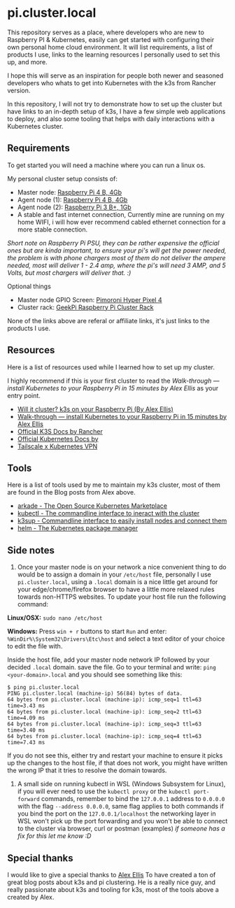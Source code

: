 # pi.cluster.local

This repository serves as a place, where developers who are new to Raspberry PI & Kubernetes, easily can get started with configuring their own personal home cloud environment. It will list requirements, a list of products I use, links to the learning resources I personally used to set this up, and more.

I hope this will serve as an inspiration for people both newer and seasoned developers who whats to get into Kubernetes with the k3s from Rancher version.

In this repository, I will not try to demonstrate how to set up the cluster but have links to an in-depth setup of k3s, I have a few simple web applications to deploy, and also some tooling that helps with daily interactions with a Kubernetes cluster.

## Requirements

To get started you will need a machine where you can run a linux os.

My personal cluster setup consists of:

 - Master node: [Raspberry Pi 4 B, 4Gb](https://www.raspberrypi.com/products/raspberry-pi-4-model-b/)
 - Agent node (1): [Raspberry Pi 4 B, 4Gb](https://www.raspberrypi.com/products/raspberry-pi-4-model-b/)
 - Agent node (2): [Raspberry Pi 3 B+, 1Gb](https://www.raspberrypi.com/products/raspberry-pi-3-model-b-plus/)
 - A stable and fast internet connection, Currently mine are running on my home WIFI, i will how ever recommend cabled ethernet connection for a more stable connection.

 _Short note on Raspberry Pi PSU, they can be rather expensive the official ones but are kinda important, to ensure your pi's will get the power needed, the problem is with phone chargers most of them do not deliver the ampere needed, most will deliver 1 - 2.4 amp, where the pi's will need 3 AMP, and 5 Volts, but most chargers will deliver that. :)_

Optional things
 - Master node GPIO Screen: [Pimoroni Hyper Pixel 4](https://shop.pimoroni.com/products/hyperpixel-4?variant=12569485443155)
 - Cluster rack: [GeekPi Raspberry Pi Cluster Rack](https://www.amazon.com/GeeekPi-Cluster-Raspberry-Heatsink-Stackable/dp/B07MW24S61/)

 None of the links above are referal or affiliate links, it's just links to the products I use.

## Resources

Here is a list of resources used while I learned how to set up my cluster.

I highly recommend if this is your first cluster to read the _Walk-through — install Kubernetes to your Raspberry Pi in 15 minutes by Alex Ellis_ as your entry point.

 - [Will it cluster? k3s on your Raspberry Pi (By Alex Ellis)](https://blog.alexellis.io/test-drive-k3s-on-raspberry-pi/)
 - [Walk-through — install Kubernetes to your Raspberry Pi in 15 minutes by Alex Ellis](https://alexellisuk.medium.com/walk-through-install-kubernetes-to-your-raspberry-pi-in-15-minutes-84a8492dc95a)
 - [Official K3S Docs by Rancher](https://rancher.com/docs/k3s/latest/en/)
 - [Official Kubernetes Docs by](https://kubernetes.io/)
 - [Tailscale x Kubernetes VPN](https://blog.porter.run/kubernetes-x-tailscale/)

## Tools

Here is a list of tools used by me to maintain my k3s cluster, most of them are found in the Blog posts from Alex above.

 - [arkade - The Open Source Kubernetes Marketplace](https://github.com/alexellis/arkade)
 - [kubectl - The commandline interface to ineract with the cluster](https://kubernetes.io/docs/tasks/tools/)
 - [k3sup - Commandline interface to easily install nodes and connect them](https://github.com/alexellis/k3sup)
 - [helm - The Kubernetes package manager](https://helm.sh/)

## Side notes

1. Once your master node is on your network a nice convenient thing to do would be to assign a domain in your `/etc/host` file, personally I use `pi.cluster.local`, using a `.local` domain is a nice little get around for your edge/chrome/firefox browser to have a little more relaxed rules towards non-HTTPS websites. To update your host file run the following command:

**Linux/OSX:** `sudo nano /etc/host`

**Windows:** Press `win + r` buttons to start `Run` and enter: `%WinDir%\System32\Drivers\Etc\host` and select a text editor of your choice to edit the file with.

Inside the host file, add your master node network IP followed by your decided `.local` domain. save the file. Go to your terminal and write: `ping <your-domain>.local` and you should see something like this:

```shell
$ ping pi.cluster.local
PING pi.cluster.local (machine-ip) 56(84) bytes of data.
64 bytes from pi.cluster.local (machine-ip): icmp_seq=1 ttl=63 time=3.43 ms
64 bytes from pi.cluster.local (machine-ip): icmp_seq=2 ttl=63 time=4.09 ms
64 bytes from pi.cluster.local (machine-ip): icmp_seq=3 ttl=63 time=3.40 ms
64 bytes from pi.cluster.local (machine-ip): icmp_seq=4 ttl=63 time=7.43 ms
```

If you do not see this, either try and restart your machine to ensure it picks up the changes to the host file, if that does not work, you might have written the wrong IP that it tries to resolve the domain towards.

1. A small side on running kubectl in WSL (Windows Subsystem for Linux), if you will ever need to use the `kubectl proxy` or the `kubectl port-forward` commands, remember to bind the `127.0.0.1` address to `0.0.0.0` with the flag `--address 0.0.0.0`, same flag applies to both commands if you bind the port on the `127.0.0.1/localhost` the networking layer in WSL won't pick up the port forwarding and you won't be able to connect to the cluster via browser, curl or postman (examples) _if someone has a fix for this let me know :D_

## Special thanks

I would like to give a special thanks to [Alex Ellis](https://twitter.com/alexellisuk) To have created a ton of great blog posts about k3s and pi clustering. He is a really nice guy, and really passionate about k3s and tooling for k3s, most of the tools above a created by Alex.
